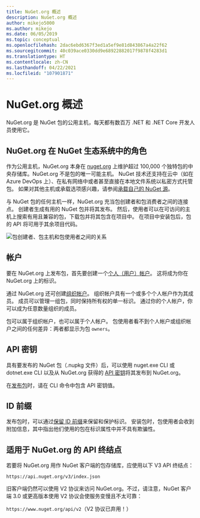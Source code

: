 ```yaml
---
title: NuGet.org 概述
description: NuGet.org 概述
author: mikejo5000
ms.author: mikejo
ms.date: 06/05/2019
ms.topic: conceptual
ms.openlocfilehash: 2dac6ebd6367f3ed1a5ef9e81d843867a4a22f62
ms.sourcegitcommit: 40c039ace0330dd9e68922882017f9878f4283d1
ms.translationtype: HT
ms.contentlocale: zh-CN
ms.lasthandoff: 04/22/2021
ms.locfileid: "107901871"
---
```

# <a name="overview-of-nugetorg"></a>NuGet.org 概述

NuGet.org 是 NuGet 包的公用主机，每天都有数百万 .NET 和 .NET Core 开发人员使用它。

## <a name="role-of-nugetorg-in-the-nuget-ecosystem"></a>NuGet.org 在 NuGet 生态系统中的角色

作为公用主机，NuGet.org 本身在 [nuget.org](https://www.nuget.org) 上维护超过 100,000 个独特包的中央存储库。NuGet.org 不是包的唯一可能主机。 NuGet 技术还支持在云中（如在 Azure DevOps 上）、在私有网络中或者甚至直接在本地文件系统以私密方式托管包。 如果对其他主机或承载选项感兴趣，请参阅[承载自己的 NuGet 源](../hosting-packages/overview.md)。

与 NuGet 包的任何主机一样，NuGet.org 充当包创建者和包消费者之间的连接点。 创建者生成有用的 NuGet 包并将其发布。 然后，使用者可以在可访问的主机上搜索有用且兼容的包，下载包并将其包含在项目中。 在项目中安装包后，包的 API 将可用于其余项目代码。

![包创建者、包主机和包使用者之间的关系](media/nuget-roles.png)

## <a name="accounts"></a>帐户

要在 NuGet.org 上发布包，首先要创建一个[个人（用户）帐户](individual-accounts.md)。 这将成为你在 NuGet.org 上的标识。

通过 NuGet.org 还可创建[组织帐户](organizations-on-nuget-org.md)。 组织帐户具有一个或多个个人帐户作为其成员。 成员可以管理一组包，同时保持所有权的单一标识。 通过你的个人帐户，你可以成为任意数量组织的成员。

包可以属于组织帐户，也可以属于个人帐户。 包使用者看不到个人帐户或组织帐户之间的任何差异：两者都显示为包 `owners`。

## <a name="api-keys"></a>API 密钥

具有要发布的 NuGet 包（.nupkg 文件）后，可以使用 nuget.exe CLI 或 dotnet.exe CLI 以及从 NuGet.org 获得的 [API 密钥](scoped-api-keys.md)将其发布到 NuGet.org。

在[发布包](../create-packages/creating-a-package.md)时，请在 CLI 命令中包含 API 密钥值。

## <a name="id-prefixes"></a>ID 前缀

发布包时，可以通过[保留 ID 前缀](id-prefix-reservation.md)来保留和保护标识。 安装包时，包使用者会收到附加信息，其中指出他们使用的包在标识属性中并不具有欺骗性。

## <a name="api-endpoint-for-nugetorg"></a>适用于 NuGet.org 的 API 终结点

若要将 NuGet.org 用作 NuGet 客户端的包存储库，应使用以下 V3 API 终结点： 

`https://api.nuget.org/v3/index.json`

旧客户端仍然可以使用 V2 协议来访问 NuGet.org。不过，请注意，NuGet 客户端 3.0 或更高版本使用 V2 协议会使服务变慢且不太可靠：

`https://www.nuget.org/api/v2`（V2 协议已弃用！）
